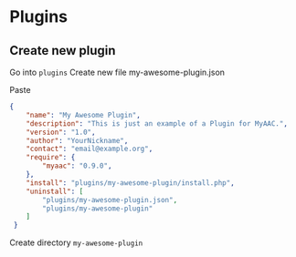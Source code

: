 # Plugins

## Create new plugin

Go into `plugins` Create new file my-awesome-plugin.json

Paste

```json
{
	"name": "My Awesome Plugin",
	"description": "This is just an example of a Plugin for MyAAC.",
	"version": "1.0",
	"author": "YourNickname",
	"contact": "email@example.org",
	"require": {
		"myaac": "0.9.0",
	},
	"install": "plugins/my-awesome-plugin/install.php",
	"uninstall": [
		"plugins/my-awesome-plugin.json",
		"plugins/my-awesome-plugin"
	]
 }

```

Create directory `my-awesome-plugin`
